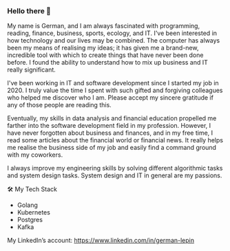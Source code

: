 ### Hello there 👋

My name is German, and I am always fascinated with programming, reading, finance, business, sports, ecology, and IT. I've been interested in how technology and our lives may be combined. The computer has always been my means of realising my ideas; it has given me a brand-new, incredible tool with which to create things that have never been done before. I found the ability to understand how to mix up business and IT really significant.

I've been working in IT and software development since I started my job in 2020. I truly value the time I spent with such gifted and forgiving colleagues who helped me discover who I am. Please accept my sincere gratitude if any of those people are reading this. 

Eventually, my skills in data analysis and financial education propelled me farther into the software development field in my profession. However, I have never forgotten about business and finances, and in my free time, I read some articles about the financial world or financial news. It really helps me realise the business side of my job and easily find a command ground with my coworkers. 

I always improve my engineering skills by solving different algorithmic tasks and system design tasks. System design and IT in general are my passions.

🛠 My Tech Stack
- Golang
- Kubernetes
- Postgres
- Kafka

My LinkedIn’s account: https://www.linkedin.com/in/german-lepin  


<!--
**GermanLepin/GermanLepin** is a ✨ _special_ ✨ repository because its `README.md` (this file) appears on your GitHub profile.

Here are some ideas to get you started:

- 🔭 I’m currently working on ...
- 🌱 I’m currently learning ...
- 👯 I’m looking to collaborate on ...
- 🤔 I’m looking for help with ...
- 💬 Ask me about ...
- 📫 How to reach me: ...
- 😄 Pronouns: ...
- ⚡ Fun fact: ...
-->
